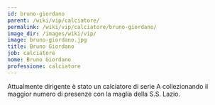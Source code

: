```yaml
---
id: bruno-giordano
parent: /wiki/vip/calciatore/
permalink: /wiki/vip/calciatore/bruno-giordano/
image_dir: /images/wiki/vip/
image: bruno-giordano.jpg
title: Bruno Giordano
job: calciatore
nome: Bruno Giordano
professione: calciatore
---
```

Attualmente dirigente è stato un calciatore di serie A collezionando il maggior numero di presenze con la maglia della S.S. Lazio.